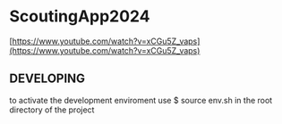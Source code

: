 # ScoutingApp2024
[https://www.youtube.com/watch?v=xCGu5Z_vaps](https://www.youtube.com/watch?v=xCGu5Z_vaps)


## DEVELOPING
to activate the development enviroment use
$ source env.sh
in the root directory of the project